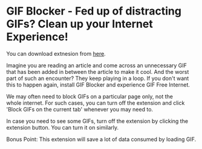 # GIF Blocker - Fed up of distracting GIFs? Clean up your Internet Experience!

You can download extnesion from [here](https://chrome.google.com/webstore/detail/gif-blocker/bdhijffnjccdajojfpahnjfeladlpefp).


Imagine you are reading an article and come across an unnecessary GIF that has been added in between the article to make it cool. And the worst part of such an encounter? They keep playing in a loop. If you don't want this to happen again, install GIF Blocker and experience GIF Free Internet. 

We may often need to block GIFs on a particular page only, not the whole internet. For such cases, you can turn off the extension and click 'Block GIFs on the current tab' whenever you may need to.

In case you need to see some GIFs, turn off the extension by clicking the extension button. You can turn it on similarly.

Bonus Point: This extension will save a lot of data consumed by loading GIF.
